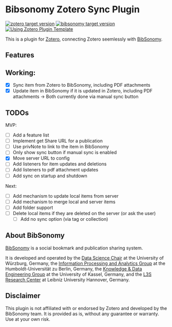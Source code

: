 # Bibsonomy Zotero Sync Plugin

[![zotero target version](https://img.shields.io/badge/Zotero-7-green?style=flat-square&logo=zotero&logoColor=CC2936)](https://www.zotero.org)
[![bibsonomy target version](https://custom-icon-badges.demolab.com/badge/Bibsonomy-4-blue?style=flat-square&logo=bibsonomy)](https://www.bibsonomy.org)
[![Using Zotero Plugin Template](https://img.shields.io/badge/Using-Zotero%20Plugin%20Template-blue?style=flat-square&logo=github)](https://github.com/windingwind/zotero-plugin-template)

This is a plugin for [Zotero](https://www.zotero.org/), connecting Zotero seemlessly with [BibSonomy](https://www.bibsonomy.org/).

## Features

## Working: 
- [x] Sync item from Zotero to BibSonomy, including PDF attachments
- [x] Update item in BibSonomy if it is updated in Zotero, including PDF attachments 
-> Both currently done via manual sync button

## TODOs

MVP: 
- [ ] Add a feature list
- [ ] Implement get Share URL for a publication
- [ ] Use privNote to link to the item in BibSonomy
- [ ] Only show sync button if manual sync is enabled
- [x] Move server URL to config
- [ ] Add listeners for item updates and deletions
- [ ] Add listeners to pdf attachment updates
- [ ] Add sync on startup and shutdown

Next:
- [ ] Add mechanism to update local items from server
- [ ] Add mechanism to merge local and server items
- [ ] Add folder support
- [ ] Delete local items if they are deleted on the server (or ask the user)
    - [ ] Add no sync option (via tag or collection)

## About BibSonomy

[BibSonomy](https://www.bibsonomy.org/) is a social bookmark and publication sharing system. 

It is developed and operated by 
the [Data Science Chair](https://www.informatik.uni-wuerzburg.de/datascience/home/) at the University of Würzburg, Germany,
the [Information Processing and Analytics Group](https://www.ibi.hu-berlin.de/en/research/Information-processing/) at the Humboldt-Universität zu Berlin, Germany,
the [Knowledge & Data Engineering Group](https://www.kde.cs.uni-kassel.de/) at the University of Kassel, Germany, and
the [L3S Research Center](https://www.l3s.de/) at Leibniz University Hannover, Germany.

## Disclaimer
This plugin is not affiliated with or endorsed by Zotero and developed by the BibSonomy team. It is provided as is, without any guarantee or warranty. Use at your own risk.